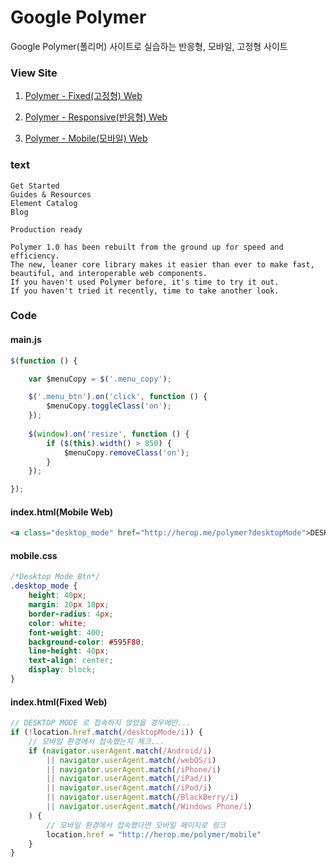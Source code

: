 # Google Polymer

Google Polymer(폴리머) 사이트로 실습하는 반응형, 모바일, 고정형 사이트

### View Site

1. [Polymer - Fixed(고정형) Web](https://heropcode.github.io/Polymer-Responsive-Mobile-Fixed/)

1. [Polymer - Responsive(반응형) Web](https://heropcode.github.io/Polymer-Responsive-Mobile-Fixed/responsive)

1. [Polymer - Mobile(모바일) Web](https://heropcode.github.io/Polymer-Responsive-Mobile-Fixed/mobile)

### text

```text
Get Started
Guides & Resources
Element Catalog
Blog

Production ready

Polymer 1.0 has been rebuilt from the ground up for speed and efficiency.
The new, leaner core library makes it easier than ever to make fast, beautiful, and interoperable web components.
If you haven't used Polymer before, it's time to try it out.
If you haven't tried it recently, time to take another look.
```

### Code

#### main.js

```js
$(function () {

    var $menuCopy = $('.menu_copy');

    $('.menu_btn').on('click', function () {
        $menuCopy.toggleClass('on');
    });
    
    $(window).on('resize', function () {
        if ($(this).width() > 850) {
            $menuCopy.removeClass('on');
        }
    });

});
```

#### index.html(Mobile Web)

```html
<a class="desktop_mode" href="http://herop.me/polymer?desktopMode">DESKTOP MODE</a>
```

#### mobile.css

```css
/*Desktop Mode Btn*/
.desktop_mode {
    height: 40px;
    margin: 20px 10px;
    border-radius: 4px;
    color: white;
    font-weight: 400;
    background-color: #595F80;
    line-height: 40px;
    text-align: center;
    display: block;
}
```

#### index.html(Fixed Web)

```js
// DESKTOP MODE 로 접속하지 않았을 경우에만...
if (!location.href.match(/desktopMode/i)) {
    // 모바일 환경에서 접속했는지 체크...
    if (navigator.userAgent.match(/Android/i)
        || navigator.userAgent.match(/webOS/i)
        || navigator.userAgent.match(/iPhone/i)
        || navigator.userAgent.match(/iPad/i)
        || navigator.userAgent.match(/iPod/i)
        || navigator.userAgent.match(/BlackBerry/i)
        || navigator.userAgent.match(/Windows Phone/i)
    ) {
        // 모바일 환경에서 접속했다면 모바일 페이지로 링크
        location.href = "http://herop.me/polymer/mobile"
    }
}
```
